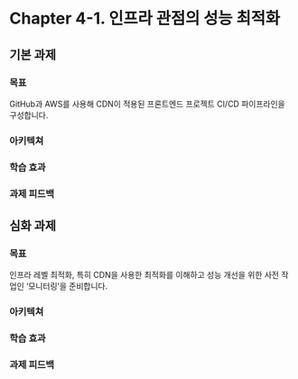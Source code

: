 # Chapter 4-1. 인프라 관점의 성능 최적화

## 기본 과제

### 목표

GitHub과 AWS를 사용해 CDN이 적용된 프론트엔드 프로젝트 CI/CD 파이프라인을 구성합니다.

### 아키텍쳐

### 학습 효과

### 과제 피드백

## 심화 과제

### 목표

인프라 레벨 최적화, 특히 CDN을 사용한 최적화를 이해하고 성능 개선을 위한 사전 작업인 ‘모니터링’을 준비합니다.

### 아키텍쳐

### 학습 효과

### 과제 피드백
